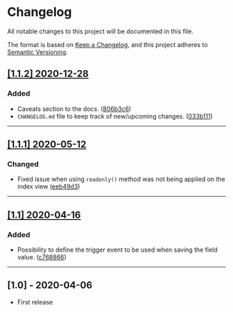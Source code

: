 # Changelog
All notable changes to this project will be documented in this file.

The format is based on [Keep a Changelog](https://keepachangelog.com/en/1.0.0/),
and this project adheres to [Semantic Versioning](https://semver.org/spec/v2.0.0.html).

## [[1.1.2] 2020-12-28](https://github.com/pdmfc/nova-inline-text/compare/v1.1.1...v1.1.2) 
### Added
- Caveats section to the docs. ([806b3c6](https://github.com/pdmfc/nova-inline-text/commit/806b3c6654640866d9784129b47472cd3020539c))
- `CHANGELOG.md` file to keep track of new/upcoming changes. ([033b111](https://github.com/pdmfc/nova-inline-text/commit/033b111370f8874bdd89b93daa4d37576e835c8e))
---
## [[1.1.1] 2020-05-12](https://github.com/pdmfc/nova-inline-text/compare/v1.1...v1.1.1)
### Changed
- Fixed issue when using `readonly()` method was not being applied on the index view ([eeb49d3](https://github.com/pdmfc/nova-inline-text/commit/eeb49d3904106b6d2df884ab2eeaf6f0dd2f2d36))
---
## [[1.1] 2020-04-16](https://github.com/pdmfc/nova-inline-text/compare/v1.0...v1.1)
### Added
- Possibility to define the trigger event to be used when saving the field value. ([c768866](https://github.com/pdmfc/nova-inline-text/commit/c768866160a5fdb9ca69df85f78500e0e45f5516))
---
## [1.0] - 2020-04-06
- First release

